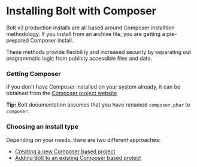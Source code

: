 Installing Bolt with Composer
=============================

Bolt v3 production installs are all based around Composer installtion
methodology. If you install from an archive file, you are getting a pre-prepared
Composer install.

These methods provide flexibility and increased security by separating out
programmatic logic from publicly accessible files and data.

### Getting Composer

If you don't have Composer installed on your system already, it can be obtained
from the [Composer project website](https://getcomposer.org/download/)

<p class="tip"><strong>Tip:</strong> Bolt documentation assumes that you have
renamed <code>composer.phar</code> to <code>composer</code>.</p>

### Choosing an install type

Depending on your needs, there are two different approaches:
  * [Creating a new Composer based project](composer/creating-a-new-project)
  * [Adding Bolt to an existing Composer based project](composer/adding-to-an-existing-project)

